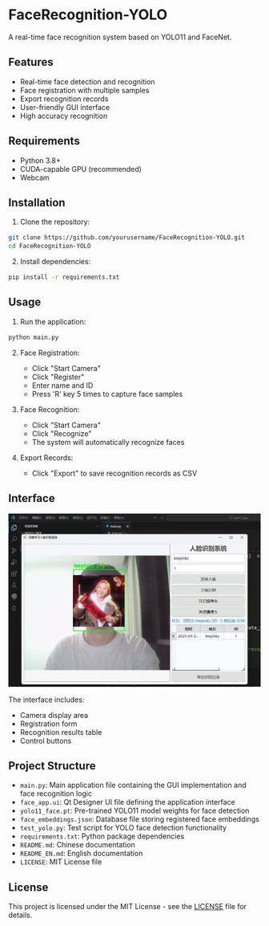 # FaceRecognition-YOLO

A real-time face recognition system based on YOLO11 and FaceNet.

## Features
- Real-time face detection and recognition
- Face registration with multiple samples
- Export recognition records
- User-friendly GUI interface
- High accuracy recognition

## Requirements
- Python 3.8+
- CUDA-capable GPU (recommended)
- Webcam

## Installation
1. Clone the repository:
```bash
git clone https://github.com/yourusername/FaceRecognition-YOLO.git
cd FaceRecognition-YOLO
```

2. Install dependencies:
```bash
pip install -r requirements.txt
```

## Usage
1. Run the application:
```bash
python main.py
```

2. Face Registration:
   - Click "Start Camera"
   - Click "Register"
   - Enter name and ID
   - Press 'R' key 5 times to capture face samples

3. Face Recognition:
   - Click "Start Camera"
   - Click "Recognize"
   - The system will automatically recognize faces

4. Export Records:
   - Click "Export" to save recognition records as CSV

## Interface
![Interface](interface.png)

The interface includes:
- Camera display area
- Registration form
- Recognition results table
- Control buttons

## Project Structure
- `main.py`: Main application file containing the GUI implementation and face recognition logic
- `face_app.ui`: Qt Designer UI file defining the application interface
- `yolo11_face.pt`: Pre-trained YOLO11 model weights for face detection
- `face_embeddings.json`: Database file storing registered face embeddings
- `test_yolo.py`: Test script for YOLO face detection functionality
- `requirements.txt`: Python package dependencies
- `README.md`: Chinese documentation
- `README_EN.md`: English documentation
- `LICENSE`: MIT License file

## License
This project is licensed under the MIT License - see the [LICENSE](LICENSE) file for details. 
